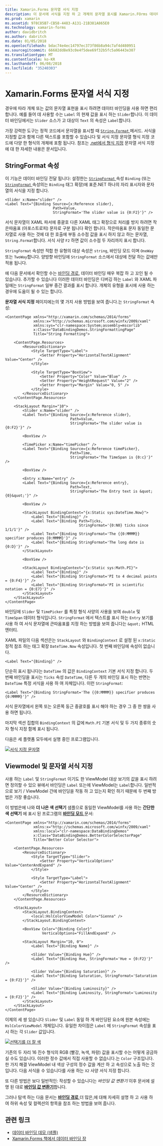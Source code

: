 ```yaml
---
title: Xamarin.Forms 문자열 서식 지정
description: 이 문서에 서식을 지정 하 고 개체의 문자열 표시를 Xamarin.FOrms 데이터 바인딩을 사용 하는 방법을 설명 합니다. 이 바인딩의 StringFormat을 자리 표시자는 표준.NET 서식 문자열을 설정 하 여 이루어집니다.
ms.prod: xamarin
ms.assetid: 978C85B7-CB58-4483-A131-21B381A865E0
ms.technology: xamarin-forms
author: davidbritch
ms.author: dabritch
ms.date: 01/05/2018
ms.openlocfilehash: bdac74e4ec14797ec373f86b8a94c7af4d480951
ms.sourcegitcommit: 66682dd8e93c0e4f5dee69f32b5fc5a96443e307
ms.translationtype: MT
ms.contentlocale: ko-KR
ms.lasthandoff: 06/08/2018
ms.locfileid: "35240303"
---
```

# <a name="xamarinforms-string-formatting"></a>Xamarin.Forms 문자열 서식 지정

경우에 따라 개체 또는 값의 문자열 표현을 표시 하려면 데이터 바인딩을 사용 하면 편리 합니다. 예를 들어 데 사용할 수는 `Label` 의 현재 값을 표시 하는 `Slider`합니다. 이 데이터 바인딩에서는 `Slider` 소스가 고 대상이 `Text` 의 속성은 `Label`합니다.

가장 강력한 도구는 정적 코드에서 문자열을 표시할 때 [ `String.Format` ](https://developer.xamarin.com/api/member/System.String.Format/p/System.String/System.Object/) 메서드. 서식을 지정할 값과 함께 다른 텍스트를 포함할 수 있습니다 및 서식 지정 문자열 형식 지정 코드에 다양 한 형식의 개체에 포함 됩니다. 참조는 [.net에서 형식 지정](/dotnet/standard/base-types/formatting-types/) 문자열 서식 지정에 대 한 자세한 내용은 문서입니다.

## <a name="the-stringformat-property"></a>StringFormat 속성

이 기능은 데이터 바인딩 전달 됩니다: 설정한는 [ `StringFormat` ](https://developer.xamarin.com/api/property/Xamarin.Forms.BindingBase.StringFormat/) 속성 `Binding` (또는 [ `StringFormat` ](https://developer.xamarin.com/api/property/Xamarin.Forms.Xaml.BindingExtension.StringFormat/) 속성의는 `Binding` 태그 확장)에 표준.NET 하나의 자리 표시자와 문자열의 서식을 지정 합니다.

```xaml
<Slider x:Name="slider" />
<Label Text="{Binding Source={x:Reference slider},
                      Path=Value,
                      StringFormat='The slider value is {0:F2}'}" />
```

서식 문자열이 XAML 파서에 중괄호 다른 XAML 태그 확장으로 처리를 방지 하려면 작은따옴표 (아포스트로피) 문자로 구분 됩니다 확인 합니다. 작은따옴표 문자 동일한 문자열로 사용 하는 것에 대 한 호출에 부동 소수점 값을 표시 하지 않고 하는 문자열, `String.Format`합니다. 서식 사양 `F2` 하면 값이 소수점 두 자리까지 표시 합니다.

`StringFormat` 속성만 적합 한 유형의 대상 속성은 `string`, 바인딩 모드 이며 `OneWay` 또는 `TwoWay`합니다. 양방향 바인딩에 `StringFormat` 소스에서 대상에 전달 하는 값에만 적용 됩니다.

에 다음 문서에서 확인할 수는 [바인딩 경로](binding-path.md), 데이터 바인딩 매우 복잡 하 고 꼬인 될 수 있습니다. 추가할 수 있습니다 이러한 데이터 바인딩은 디버깅 하는 `Label` 와 XAML 파일에는 `StringFormat` 일부 중간 결과를 표시 합니다. 개체의 유형을 표시에 사용 하는 경우에 도움이 될 수 있는 합니다.

**문자열 서식 지정** 페이지에는의 몇 가지 사용 방법을 보여 줍니다.는 `StringFormat` 속성:

```xaml
<ContentPage xmlns="http://xamarin.com/schemas/2014/forms"
             xmlns:x="http://schemas.microsoft.com/winfx/2009/xaml"
             xmlns:sys="clr-namespace:System;assembly=mscorlib"
             x:Class="DataBindingDemos.StringFormattingPage"
             Title="String Formatting">

    <ContentPage.Resources>
        <ResourceDictionary>
            <Style TargetType="Label">
                <Setter Property="HorizontalTextAlignment" Value="Center" />
            </Style>

            <Style TargetType="BoxView">
                <Setter Property="Color" Value="Blue" />
                <Setter Property="HeightRequest" Value="2" />
                <Setter Property="Margin" Value="0, 5" />
            </Style>
        </ResourceDictionary>
    </ContentPage.Resources>

    <StackLayout Margin="10">
        <Slider x:Name="slider" />
        <Label Text="{Binding Source={x:Reference slider},
                              Path=Value,
                              StringFormat='The slider value is {0:F2}'}" />

        <BoxView />

        <TimePicker x:Name="timePicker" />
        <Label Text="{Binding Source={x:Reference timePicker},
                              Path=Time,
                              StringFormat='The TimeSpan is {0:c}'}" />

        <BoxView />

        <Entry x:Name="entry" />
        <Label Text="{Binding Source={x:Reference entry},
                              Path=Text,
                              StringFormat='The Entry text is &quot;{0}&quot;'}" />

        <BoxView />

        <StackLayout BindingContext="{x:Static sys:DateTime.Now}">
            <Label Text="{Binding}" />
            <Label Text="{Binding Path=Ticks,
                                  StringFormat='{0:N0} ticks since 1/1/1'}" />
            <Label Text="{Binding StringFormat='The {{0:MMMM}} specifier produces {0:MMMM}'}" />
            <Label Text="{Binding StringFormat='The long date is {0:D}'}" />
        </StackLayout>

        <BoxView />

        <StackLayout BindingContext="{x:Static sys:Math.PI}">
            <Label Text="{Binding}" />
            <Label Text="{Binding StringFormat='PI to 4 decimal points = {0:F4}'}" />
            <Label Text="{Binding StringFormat='PI in scientific notation = {0:E7}'}" />
        </StackLayout>
    </StackLayout>
</ContentPage>
```

바인딩에 `Slider` 및 `TimePicker` 를 특정 형식 사양의 사용을 보여 `double` 및 `TimeSpan` 데이터 형식입니다. `StringFormat` 에서 텍스트를 표시 하는 `Entry` 보기를 사용 하 여 서식 문자열에 큰따옴표를 지정 하는 방법을 보여 줍니다는 `&quot;` HTML 엔터티.

XAML 파일의 다음 섹션은는 `StackLayout` 와 `BindingContext` 로 설정 된 `x:Static` 정적 참조 하는 태그 확장 `DateTime.Now` 속성입니다. 첫 번째 바인딩에 속성이 없습니다.

```xaml
<Label Text="{Binding}" />
```

단순히 표시 됩니다는 `DateTime` 의 값은 `BindingContext` 기본 서식 지정 합니다. 두 번째 바인딩을 표시는 `Ticks` 속성 `DateTime`, 다른 두 개의 바인딩 표시 하는 반면는 `DateTime` 특정 서식을 사용 하 여 자체입니다. 이런 `StringFormat`:

```xaml
<Label Text="{Binding StringFormat='The {{0:MMMM}} specifier produces {0:MMMM}'}" />
```

서식 문자열에서 왼쪽 또는 오른쪽 둥근 중괄호를 표시 해야 하는 경우 그 중 한 쌍을 사용 하면 됩니다.

마지막 섹션 집합의 `BindingContext` 의 값에 `Math.PI` 기본 서식 및 두 가지 종류의 숫자 형식 지정 함께 표시 됩니다.

다음은 세 플랫폼 모두에서 실행 중인 프로그램입니다.

[![서식 지정 문자열](string-formatting-images/stringformatting-small.png "서식 지정 문자열")](string-formatting-images/stringformatting-large.png#lightbox "서식 지정 문자열")

## <a name="viewmodels-and-string-formatting"></a>Viewmodel 및 문자열 서식 지정

사용 하는 `Label` 및 `StringFormat` 이기도 한 ViewModel 대상 보기의 값을 표시 하려면 정의할 수 있으 뷰에서 바인딩은 `Label` 또는에 ViewModel는 `Label`합니다. 일반적으로 보기 / ViewModel 간에 바인딩을 작동 하 고 있는지 확인 하기 때문에 두 번째 방법은 가장 좋습니다.

이 방법은에 나와 **더 나은 색 선택기** 샘플으로 동일한 ViewModel를 사용 하는 **간단한 색 선택기** 에 표시 된 프로그램의 [ **바인딩 모드** ](binding-mode.md) 문서:

```xaml
<ContentPage xmlns="http://xamarin.com/schemas/2014/forms"
             xmlns:x="http://schemas.microsoft.com/winfx/2009/xaml"
             xmlns:local="clr-namespace:DataBindingDemos"
             x:Class="DataBindingDemos.BetterColorSelectorPage"
             Title="Better Color Selector">

    <ContentPage.Resources>
        <ResourceDictionary>
            <Style TargetType="Slider">
                <Setter Property="VerticalOptions" Value="CenterAndExpand" />
            </Style>

            <Style TargetType="Label">
                <Setter Property="HorizontalTextAlignment" Value="Center" />
            </Style>
        </ResourceDictionary>
    </ContentPage.Resources>

    <StackLayout>
        <StackLayout.BindingContext>
            <local:HslColorViewModel Color="Sienna" />
        </StackLayout.BindingContext>

        <BoxView Color="{Binding Color}"
                 VerticalOptions="FillAndExpand" />

        <StackLayout Margin="10, 0">
            <Label Text="{Binding Name}" />

            <Slider Value="{Binding Hue}" />
            <Label Text="{Binding Hue, StringFormat='Hue = {0:F2}'}" />

            <Slider Value="{Binding Saturation}" />
            <Label Text="{Binding Saturation, StringFormat='Saturation = {0:F2}'}" />

            <Slider Value="{Binding Luminosity}" />
            <Label Text="{Binding Luminosity, StringFormat='Luminosity = {0:F2}'}" />
        </StackLayout>
    </StackLayout>
</ContentPage>    
```

이제의 세 쌍 있습니다 `Slider` 및 `Label` 동일 하 게 바인딩된 요소에 원본 속성에는 `HslColorViewModel` 개체입니다. 유일한 차이점은 `Label` 에 `StringFormat` 속성을 표시 하는 각 `Slider` 값입니다.

[![선택기를 더 잘 색](string-formatting-images/bettercolorselector-small.png "선택기를 더 잘 색")](string-formatting-images/bettercolorselector-large.png#lightbox "선택기를 더 잘 색")

기존의 두 자리 16 진수 형식의 RGB (빨강, 녹색, 파랑) 값을 표시할 수는 어떻게 궁금하실 수도 있습니다. 이러한 정수 값에서 직접 사용할 수 없습니다.는 `Color` 구조입니다. 한 가지 해결 ViewModel 내 색상 구성의 정수 값을 계산 하 고 속성으로 노출 하는 것입니다. 다음 서식을 수 있습니다를 사용 하는 `X2` 사양 서식 지정 합니다.

또 다른 방법은 보다 일반적인: 작성할 수 있습니다는 *바인딩 값 변환기* 이후 문서에 설명 된 대로 [ **바인딩 값 변환기**](converters.md)합니다.

그러나 탐색 하는 다음 문서는 [ **바인딩 경로** ](binding-path.md) 더 많은,에 대해 자세히 설명 하 고 사용 하 여 하위 속성 및 컬렉션의 항목을 참조 하는 방법을 보여 줍니다.


## <a name="related-links"></a>관련 링크

- [데이터 바인딩 데모 (샘플)](https://developer.xamarin.com/samples/xamarin-forms/DataBindingDemos/)
- [Xamarin.Forms 책에서 데이터 바인딩 장](~/xamarin-forms/creating-mobile-apps-xamarin-forms/summaries/chapter16.md)
